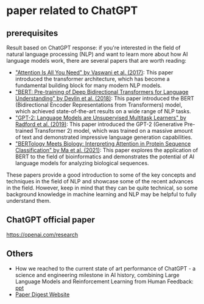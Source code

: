 # paper related to ChatGPT
## prerequisites
Result based on ChatGPT response:
if you're interested in the field of natural language processing (NLP) and want to learn more about how AI language models work, there are several papers that are worth reading:
- ["Attention Is All You Need" by Vaswani et al. (2017)](https://arxiv.org/abs/1706.03762): This paper introduced the transformer architecture, which has become a fundamental building block for many modern NLP models.
- ["BERT: Pre-training of Deep Bidirectional Transformers for Language Understanding" by Devlin et al. (2018)](https://arxiv.org/abs/1810.04805): This paper introduced the BERT (Bidirectional Encoder Representations from Transformers) model, which achieved state-of-the-art results on a wide range of NLP tasks.
- ["GPT-2: Language Models are Unsupervised Multitask Learners" by Radford et al. (2019)](https://d4mucfpksywv.cloudfront.net/better-language-models/language-models.pdf): This paper introduced the GPT-2 (Generative Pre-trained Transformer 2) model, which was trained on a massive amount of text and demonstrated impressive language generation capabilities.
- ["BERTology Meets Biology: Interpreting Attention in Protein Sequence Classification" by Ma et al. (2021)](https://arxiv.org/abs/2006.15222): This paper explores the application of BERT to the field of bioinformatics and demonstrates the potential of AI language models for analyzing biological sequences.

These papers provide a good introduction to some of the key concepts and techniques in the field of NLP and showcase some of the recent advances in the field. However, keep in mind that they can be quite technical, so some background knowledge in machine learning and NLP may be helpful to fully understand them.
## ChatGPT official paper
https://openai.com/research
## Others
- How we reached to the current state of art performance of ChatGPT - a science and engineering milestone in AI history, combining Large Language Models and Reinforcement Learning from Human Feedback: [ppt](https://www.linkedin.com/posts/hui-yang-6769a793_chatgpt-llm-and-rlhf-activity-7039714742105456640-ZELx/?utm_source=share&utm_medium=member_android)
- [Paper Digest Website](https://www.paperdigest.org/2023/01/recent-papers-on-chatgpt/)
